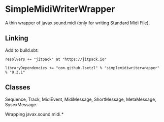 # SimpleMidiWriterWrapper
A thin wrapper of javax.sound.midi (only for writing Standard Midi File).

## Linking
Add to build.sbt:
```
resolvers += "jitpack" at "https://jitpack.io"

libraryDependencies += "com.github.lsetzl" % "simplemidiwriterwrapper" % "0.3.1"
```

## Classes

Sequence, Track, MidiEvent, MidiMessage, ShortMessage, MetaMessage, SysexMessage.

Wrapping javax.sound.midi.*